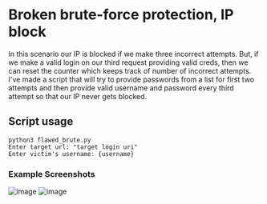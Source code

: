 # Broken brute-force protection, IP block

In this scenario our IP is blocked if we make three incorrect attempts. But, if we make a valid login on our third request providing valid creds, then we can reset the counter which keeps track of number of incorrect attempts.
I've made a script that will try to provide passwords from a list for first two attempts and then provide valid username and password every third attempt so that our IP never gets blocked.


## Script usage
```
python3 flawed_brute.py
Enter target url: "target login uri"
Enter victim's username: {username}
```

### Example Screenshots
![image](https://user-images.githubusercontent.com/86168235/126830156-3e52f52c-e463-4e03-9070-6c082d600861.png)
![image](https://user-images.githubusercontent.com/86168235/126830520-0c66f703-1253-4a3f-aca8-0fad524bb992.png)

